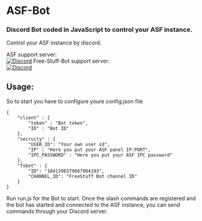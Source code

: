 # ASF-Bot

### Discord Bot coded in JavaScript to control your ASF instance.
Control your ASF instance by discord.

ASF support server:<br>
[![Discord](https://img.shields.io/discord/267292556709068800.svg?label=Discord&logo=discord&cacheSeconds=3600)](https://discord.gg/hSQgt8j)
Free-Stuff-Bot support server:<br>
[![Discord](https://img.shields.io/discord/517009303203479572.svg?logo=discord&label=Discord&cacheSeconds=3600)](https://discord.gg/WrnKKF8)<br>

## Usage:
So to start you have to configure youre config.json file
```
{
    "client" : {
        "token" : "Bot token",
        "ID" : "Bot ID"
    },
    "secruity" : {
        "USER_ID": "Your own user id",
        "IP" : "Here you put your ASF panel IP:PORT",
        "IPC_PASSWORD" : "Here you put your ASF IPC password"
    },
    "fsbot" : {
        "ID": "1041398379667804193",
        "CHANNEL_ID": "FreeStuff Bot channel ID"
    }
}
```

Run run.js for the Bot to start.
Once the slash commands are registered and the bot has started and connected to the ASF instance, you can send commands through your Discord server.
